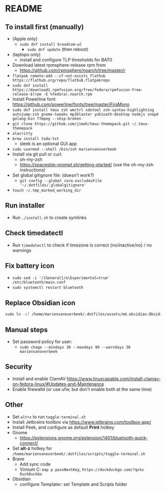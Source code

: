 # README

## To install first (manually)

- (Apple only)
  - `sudo dnf install broadcom-wl`
    - `sudo dnf update` (then reboot)
- (laptops only)
  - install and configure TLP thresholds for BAT0
- Download latest rpmsphere-release rpm from
  - https://github.com/rpmsphere/noarch/tree/master/r
- `flatpak remote-add --if-not-exists flathub https://flathub.org/repo/flathub.flatpakrepo`
- `sudo dnf install https://download1.rpmfusion.org/free/fedora/rpmfusion-free-release-$(rpm -E %fedora).noarch.rpm`
- Install Powerline font: https://github.com/powerline/fonts/tree/master/FiraMono
- `sudo dnf install tmux zsh wmctrl xdotool zsh-syntax-highlighting autojump-zsh gnome-tweaks mp3blaster yubioath-desktop nodejs snapd golang-bin ffmpeg --skip-broken`
- `git clone https://github.com/jimeh/tmux-themepack.git ~/.tmux-themepack` 
- `alacritty`
- `brew install todo-txt`
  - sleek is an optional GUI app
- `sudo usermod --shell /bin/zsh marienvanoverbeek`
- Install via git pull or curl:
  - oh-my-zsh
  - https://spaceship-prompt.sh/getting-started/ (use the oh-my-zsh instructions)
- Set global gitignore file: (doesn't work?)
  - `git config --global core.excludesFile '~/.dotfiles/.globalgitignore'`
- `touch ~/.tmp_marked_working_dir`

## Run installer

- Run `./install.sh` to create symlinks

## Check timedatectl

- Run `timedatectl` to check if timezone is correct (no/inactive/no) / no warnings

## Fix battery icon

- `sudo sed -i '/[General]/a\Experimental=true' /etc/bluetooth/main.conf`
- `sudo systemctl restart bluetooth`

## Replace Obsidian icon

```bash
sudo ln -sf /home/marienvanoverbeek/.dotfiles/assets/md.obsidian.Obsidian.png /var/lib/flatpak/app/md.obsidian.Obsidian/current/active/export/share/icons/hicolor/512x512/apps/md.obsidian.Obsidian.png
```

## Manual steps

- Set password policy for user:
  - `sudo chage --mindays 30 --maxdays 90 --warndays 30 marienvanoverbeek`

## Security

- Install and enable ClamAV https://www.linuxcapable.com/install-clamav-on-fedora-linux/#Updates-and-Maintenance 
- Enable firewalld (or use ufw, but don't enable both at the same time)

## Other
- Set `alt+z` to run `toggle-terminal.sh`
- Install Jetbrains toolbox via https://www.jetbrains.com/toolbox-app/
- Install Peek, and configure as default **Print** hotkey
- Gnome
  - https://extensions.gnome.org/extension/1401/bluetooth-quick-connect/
- Set **alt-z** hotkey for `/home/marienvanoverbeek/.dotfiles/scripts/toggle-terminal.sh`
- Brave
  - Add sync code
  - Vimium C: `map p passNextKey`, `https://duckduckgo.com/?q=%s DuckDuckGo`
- Obsidian
  - configure Templater: set Template and Scripts folder

